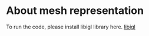 # About mesh representation
To run the code, please install libigl library here.
[libigl](https://libigl.github.io/)